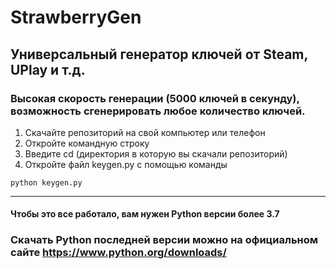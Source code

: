 # StrawberryGen 

## Универсальный генератор ключей от Steam, UPlay и т.д.

### Высокая скорость генерации (5000 ключей в секунду), возможность сгенерировать любое количество ключей.

1. Скачайте репозиторий на свой компьютер или телефон
2. Откройте командную строку
3. Введите cd (директория в которую вы скачали репозиторий)
4. Откройте файл keygen.py с помощью команды
```
python keygen.py
```

***

#### Чтобы это все работало, вам нужен Python версии более 3.7

### Скачать Python последней версии можно на официальном сайте https://www.python.org/downloads/

  
  
